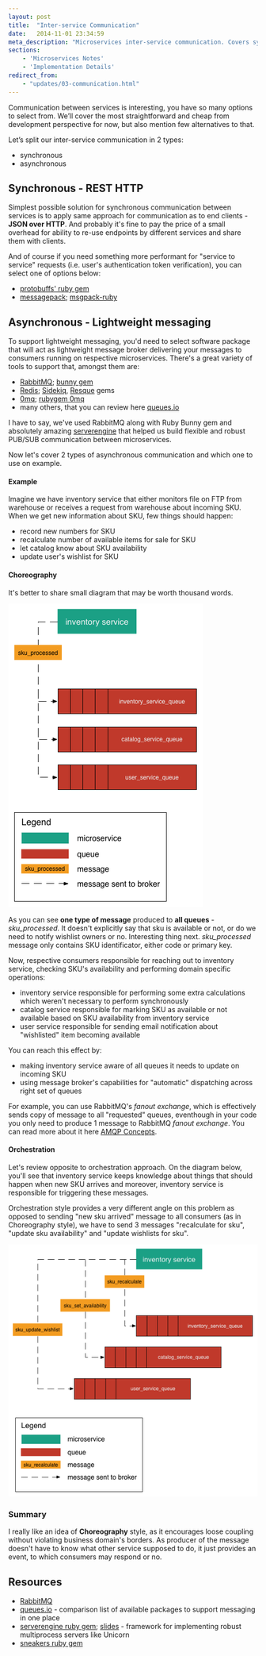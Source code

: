 ```yaml
---
layout: post
title:  "Inter-service Communication"
date:   2014-11-01 23:34:59
meta_description: "Microservices inter-service communication. Covers sync and async styles of communication using HTTP + REST and lightweight messaging respectively"
sections:
    - 'Microservices Notes'
    - 'Implementation Details'
redirect_from:
    - "updates/03-communication.html"
---
```


Communication between services is interesting, you have so many options to select from. We’ll cover the most straightforward and cheap from development perspective for now, but also mention few alternatives to that.

Let’s split our inter-service communication in 2 types:

- synchronous
- asynchronous

## Synchronous - REST HTTP

Simplest possible solution for synchronous communication between services is to apply same approach for communication as to end clients - 
**JSON over HTTP**. And probably it's fine to pay the price of a small overhead for ability to re-use endpoints by different services and share them with clients.

And of course if you need something more performant for "service to service" requests (i.e. user's authentication token verification), you can select one of options below:

- [protobuffs' ruby gem](https://github.com/localshred/protobuf)
- [messagepack](http://msgpack.org/); [msgpack-ruby](https://github.com/msgpack/msgpack-ruby)

## Asynchronous - Lightweight messaging

To support lightweight messaging, you'd need to select software package that will act as lightweight message broker delivering your messages to consumers running on respective microservices. There's a great variety of tools to support that, amongst them are:

- [RabbitMQ](http://www.rabbitmq.com); [bunny gem](http://rubybunny.info)
- [Redis](http://redis.io/); [Sidekiq](https://github.com/mperham/sidekiq), [Resque](http://resquework.org) gems
- [0mq](http://zeromq.org); [rubygem 0mq](https://github.com/jemc/0mq)
- many others, that you can review here [queues.io](http://queues.io)

I have to say, we've used RabbitMQ along with Ruby Bunny gem and absolutely amazing [serverengine](https://github.com/fluent/serverengine) that helped us build flexible and robust PUB/SUB communication between microservices.

Now let's cover 2 types of asynchronous communication and which one to use on example. 

#### Example
Imagine we have inventory service that either monitors file on FTP from warehouse or receives a request from warehouse about incoming SKU. When we get new information about SKU, few things should happen:

- record new numbers for SKU
- recalculate number of available items for sale for SKU
- let catalog know about SKU availability
- update user's wishlist for SKU

#### Choreography

It's better to share small diagram that may be worth thousand words.

![service choreogrpahy](/images/communication/choreography.png)

As you can see **one type of message** produced to **all queues** - *sku_processed*. It doesn't explicitly say that sku is available or not, or do we need to notify wishlist owners or no. Interesting thing next. *sku_processed* message only contains SKU identificator, either code or primary key. 

Now, respective consumers responsible for reaching out to inventory service, checking SKU's availability and performing domain specific operations:

- inventory service responsible for performing some extra calculations which weren't necessary to perform synchronously
- catalog service responsible for marking SKU as available or not available based on SKU availability from inventory service
- user service responsible for sending email notification about "wishlisted" item becoming available

You can reach this effect by:

- making inventory service aware of all queues it needs to update on incoming SKU
- using message broker's capabilities for "automatic" dispatching across right set of queues

For example, you can use RabbitMQ's *fanout exchange*, which is effectively sends copy of message to all "requested" queues, eventhough in your code you only need to produce 1 message to RabbitMQ *fanout exchange*. You can read more about it here [AMQP Concepts](https://www.rabbitmq.com/tutorials/amqp-concepts.html).

#### Orchestration

Let's review opposite to orchestration approach. On the diagram below, you'll see that inventory service keeps knowledge about things that should happen when new SKU arrives and moreover, inventory service is responsible for triggering these messages. 

Orchestration style provides a very different angle on this problem as opposed to sending "new sku arrived" message to all consumers (as in Choreography style), we have to send 3 messages "recalculate for sku", "update sku availability" and "update wishlists for sku". 

![service orchestration](/images/communication/orchestration.png)


### Summary
I really like an idea of **Choreography** style, as it encourages loose coupling without violating business domain's borders. As producer of the message doesn't have to know what other service supposed to do, it just provides an event, to which consumers may respond or no.

## Resources

- [RabbitMQ](https://www.rabbitmq.com/)
- [queues.io](http://queues.io) - comparison list of available packages to support messaging in one place
- [serverengine ruby gem](https://github.com/fluent/serverengine); [slides](http://www.slideshare.net/treasure-data/rubykaigi-2014-serverengine) - framework for implementing robust multiprocess servers like Unicorn
- [sneakers ruby gem](http://jondot.github.io/sneakers/)
